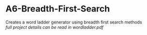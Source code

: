 # A6-Breadth-First-Search
Creates a word ladder generator using breadth first search methods  
*full project details can be read in wordladder.pdf*
